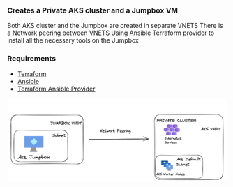 ### Creates a Private AKS cluster and a Jumpbox VM 
Both AKS cluster and the Jumpbox are created in separate VNETS
There is a Network peering between VNETS
Using Ansible Terraform provider to install all the necessary tools on the Jumpbox

### Requirements
 - [Terraform](https://developer.hashicorp.com/terraform/tutorials/aws-get-started/install-cli)
 - [Ansible](https://docs.ansible.com/ansible/latest/installation_guide/index.html)
 - [Terraform Ansible Provider](https://registry.terraform.io/providers/ansible/ansible/latest/docs)


![Basic topology](assets/image.png)